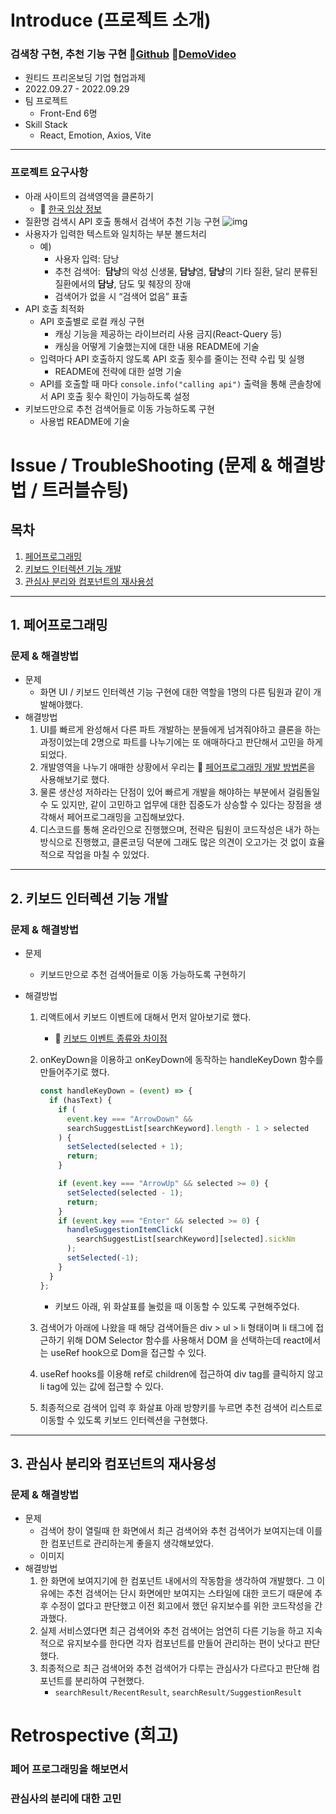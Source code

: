 # Introduce (프로젝트 소개)

### 검색창 구현, 추천 기능 구현 🔗[Github](https://github.com/wanted-pre-onboarding-fe-6th-team2/pre-onboarding-assignment-week-5-1-team-2) 🔗[DemoVideo](https://user-images.githubusercontent.com/93869214/192932507-c920b659-b5c6-491e-af53-16b1b70a1df4.gif)

- 원티드 프리온보딩 기업 협업과제
- 2022.09.27 - 2022.09.29
- 팀 프로젝트
  - Front-End 6명
- Skill Stack
  - React, Emotion, Axios, Vite

---

### 프로젝트 요구사항

- 아래 사이트의 검색영역을 클론하기
  - 🔗 [한국 임상 정보](https://clinicaltrialskorea.com/)
- 질환명 검색시 API 호출 통해서 검색어 추천 기능 구현
  ![img](https://younuk.notion.site/image/https%3A%2F%2Fs3-us-west-2.amazonaws.com%2Fsecure.notion-static.com%2F81d5016d-ca92-494c-a90c-5458ffde01c5%2FUntitled.png?table=block&id=a2f141a1-5367-48d7-9f5e-daf6b58277a3&spaceId=72b256b1-ae08-4e70-bb6c-f9c3cad5a793&width=2000&userId=&cache=v2)
- 사용자가 입력한 텍스트와 일치하는 부분 볼드처리
  - 예)
    - 사용자 입력: 담낭
    - 추천 검색어:  **담낭**의 악성 신생물, **담낭**염, **담낭**의 기타 질환, 달리 분류된 질환에서의 **담낭**, 담도 및 췌장의 장애
    - 검색어가 없을 시 “검색어 없음” 표출
- API 호출 최적화
  - API 호출별로 로컬 캐싱 구현
    - 캐싱 기능을 제공하는 라이브러리 사용 금지(React-Query 등)
    - 캐싱을 어떻게 기술했는지에 대한 내용 README에 기술
  - 입력마다 API 호출하지 않도록 API 호출 횟수를 줄이는 전략 수립 및 실행
    - README에 전략에 대한 설명 기술
  - API를 호출할 때 마다 `console.info("calling api")` 출력을 통해 콘솔창에서 API 호출 횟수 확인이 가능하도록 설정
- 키보드만으로 추천 검색어들로 이동 가능하도록 구현
  - 사용법 README에 기술

# Issue / TroubleShooting (문제 & 해결방법 / 트러블슈팅)

## 목차

1. [페어프로그래밍](#1-페어프로그래밍)
2. [키보드 인터렉션 기능 개발](#2-키보드-인터렉션-기능-개발)
3. [관심사 분리와 컴포넌트의 재사용성](#3-관심사-분리와-컴포넌트의-재사용성)

---

## 1. 페어프로그래밍

### 문제 & 해결방법

- 문제
  - 화면 UI / 키보드 인터렉션 기능 구현에 대한 역할을 1명의 다른 팀원과 같이 개발해야했다.
- 해결방법
  1. UI를 빠르게 완성해서 다른 파트 개발하는 분들에게 넘겨줘야하고 클론을 하는 과정이었는데 2명으로 파트를 나누기에는 또 애매하다고 판단해서 고민을 하게되었다.
  2. 개발영역을 나누기 애매한 상황에서 우리는 🔗 [페어프로그래밍 개발 방법론](https://blog.mathpresso.com/mathpresso-%EA%B0%9C%EB%B0%9C%EB%B0%A9%EB%B2%95%EB%A1%A0-1-%ED%8E%98%EC%96%B4-%ED%94%84%EB%A1%9C%EA%B7%B8%EB%9E%98%EB%B0%8D-pair-programing-f7d07ac323d0)을 사용해보기로 했다.
  3. 물론 생산성 저하라는 단점이 있어 빠르게 개발을 해야하는 부분에서 걸림돌일 수 도 있지만, 같이 고민하고 업무에 대한 집중도가 상승할 수 있다는 장점을 생각해서 페어프로그래밍을 고집해보았다.
  4. 디스코드를 통해 온라인으로 진행했으며, 전략은 팀원이 코드작성은 내가 하는 방식으로 진행했고, 클론코딩 덕분에 그래도 많은 의견이 오고가는 것 없이 효율적으로 작업을 마칠 수 있었다.

---

## 2. 키보드 인터렉션 기능 개발

### 문제 & 해결방법

- 문제
  - 키보드만으로 추천 검색어들로 이동 가능하도록 구현하기
- 해결방법

  1. 리액트에서 키보드 이벤트에 대해서 먼저 알아보기로 했다.
     - 🔗 [키보드 이벤트 종류와 차이점](https://itprogramming119.tistory.com/entry/React-onKeyDown-onKeyUp-onKeyPress-%EC%B0%A8%EC%9D%B4)
  2. onKeyDown을 이용하고 onKeyDown에 동작하는 handleKeyDown 함수를 만들어주기로 했다.

     ```javascript
     const handleKeyDown = (event) => {
       if (hasText) {
         if (
           event.key === "ArrowDown" &&
           searchSuggestList[searchKeyword].length - 1 > selected
         ) {
           setSelected(selected + 1);
           return;
         }

         if (event.key === "ArrowUp" && selected >= 0) {
           setSelected(selected - 1);
           return;
         }
         if (event.key === "Enter" && selected >= 0) {
           handleSuggestionItemClick(
             searchSuggestList[searchKeyword][selected].sickNm
           );
           setSelected(-1);
         }
       }
     };
     ```

     - 키보드 아래, 위 화살표를 눌렀을 때 이동할 수 있도록 구현해주었다.

  3. 검색어가 아래에 나왔을 때 해당 검색어들은 div > ul > li 형태이며 li 태그에 접근하기 위해 DOM Selector 함수를 사용해서 DOM 을 선택하는데 react에서는 useRef hook으로 Dom을 접근할 수 있다.
  4. useRef hooks를 이용해 ref로 children에 접근하여 div tag를 클릭하지 않고 li tag에 있는 값에 접근할 수 있다.
  5. 최종적으로 검색어 입력 후 화살표 아래 방향키를 누르면 추천 검색어 리스트로 이동할 수 있도록 키보드 인터렉션을 구현했다.

---

## 3. 관심사 분리와 컴포넌트의 재사용성

### 문제 & 해결방법

- 문제
  - 검색어 창이 열릴때 한 화면에서 최근 검색어와 추천 검색어가 보여지는데 이를 한 컴포넌트로 관리하는게 좋을지 생각해보았다.
  - 이미지
- 해결방법
  1. 한 화면에 보여지기에 한 컴포넌트 내에서의 작동함을 생각하여 개발했다. 그 이유에는 추천 검색어는 단시 화면에만 보여지는 스타일에 대한 코드기 때문에 추후 수정이 없다고 판단했고 이전 회고에서 했던 유지보수를 위한 코드작성을 간과했다.
  2. 실제 서비스였다면 최근 검색어와 추천 검색어는 엄연히 다른 기능을 하고 지속적으로 유지보수를 한다면 각자 컴포넌트를 만들어 관리하는 편이 낫다고 판단했다.
  3. 최종적으로 최근 검색어와 추천 검색어가 다루는 관심사가 다르다고 판단해 컴포넌트를 분리하여 구현했다.
     - `searchResult/RecentResult`, `searchResult/SuggestionResult`

# Retrospective (회고)

### 페어 프로그래밍을 해보면서

### 관심사의 분리에 대한 고민
